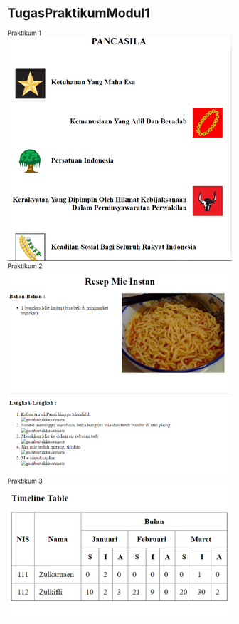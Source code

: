 # TugasPraktikumModul1
Praktikum 1
![alt text](https://github.com/rashadandredi/TugasPraktikumModul1/blob/master/HasilPraktikum1.PNG)
Praktikum 2
![alt text](https://github.com/rashadandredi/TugasPraktikumModul1/blob/master/HasilPraktikum2.PNG)
Praktikum 3
![alt text](https://github.com/rashadandredi/TugasPraktikumModul1/blob/master/HasilPraktikum3.PNG)
